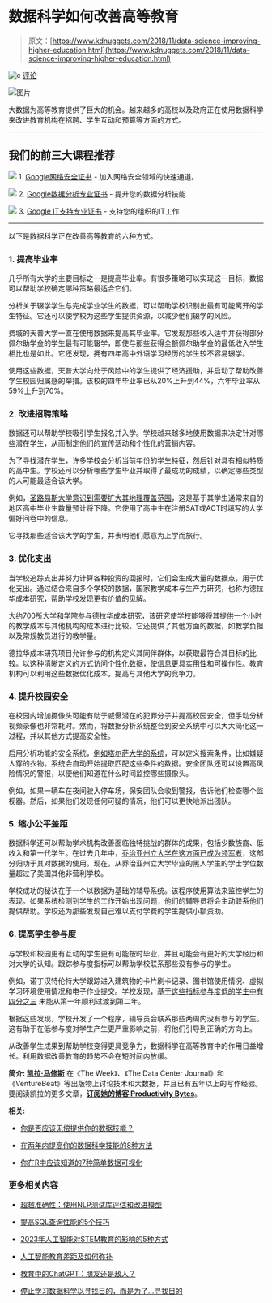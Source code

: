 # 数据科学如何改善高等教育

> 原文：[https://www.kdnuggets.com/2018/11/data-science-improving-higher-education.html](https://www.kdnuggets.com/2018/11/data-science-improving-higher-education.html)

![c](../Images/3d9c022da2d331bb56691a9617b91b90.png) [评论](#comments)

![图片](../Images/d776b5952b1118ff53b4f09aa0668369.png)

大数据为高等教育提供了巨大的机会。越来越多的高校以及政府正在使用数据科学来改进教育机构在招聘、学生互动和预算等方面的方式。

* * *

## 我们的前三大课程推荐

![](../Images/0244c01ba9267c002ef39d4907e0b8fb.png) 1\. [Google网络安全证书](https://www.kdnuggets.com/google-cybersecurity) - 加入网络安全领域的快速通道。

![](../Images/e225c49c3c91745821c8c0368bf04711.png) 2\. [Google数据分析专业证书](https://www.kdnuggets.com/google-data-analytics) - 提升您的数据分析技能

![](../Images/0244c01ba9267c002ef39d4907e0b8fb.png) 3\. [Google IT支持专业证书](https://www.kdnuggets.com/google-itsupport) - 支持您的组织的IT工作

* * *

以下是数据科学正在改善高等教育的六种方式。

### **1\. 提高毕业率**

几乎所有大学的主要目标之一是提高毕业率。有很多策略可以实现这一目标，数据可以帮助学校确定哪种策略最适合它们。

分析关于辍学学生与完成学业学生的数据，可以帮助学校识别出最有可能离开的学生特征。它还可以使学校为这些学生提供资源，以减少他们辍学的风险。

费城的天普大学一直在使用数据来提高其毕业率。它发现那些收入适中并获得部分佩尔助学金的学生最有可能辍学，即使与那些获得全额佩尔助学金的最低收入学生相比也是如此。它还发现，拥有四年高中外语学习经历的学生较不容易辍学。

使用这些数据，天普大学向处于风险中的学生提供了经济援助，并启动了帮助改善学生校园归属感的举措。该校的四年毕业率已从20%上升到44%，六年毕业率从59%上升到70%。

### **2\. 改进招聘策略**

数据还可以帮助学校吸引学生报名并入学。学校越来越多地使用数据来决定针对哪些潜在学生，从而制定他们的宣传活动和个性化的营销内容。

为了寻找潜在学生，许多学校会分析当前年份的学生特征，然后针对具有相似特质的高中生。学校还可以分析哪些学生毕业并取得了最成功的成绩，以确定哪些类型的人可能最适合该大学。

例如，[圣路易斯大学意识到需要扩大其地理覆盖范围](https://www.theatlantic.com/education/archive/2017/04/how-colleges-find-their-students/522516/)，这是基于其学生通常来自的地区高中毕业生数量预计将下降。它使用了高中生在注册SAT或ACT时填写的大学偏好问卷中的信息。

它寻找那些适合该大学的学生，并表明他们愿意为上学而旅行。

### **3. 优化支出**

当学校追踪支出并努力计算各种投资的回报时，它们会生成大量的数据点，用于优化支出。通过结合来自多个学校的数据，国家教学成本与生产力研究，也称为德拉华成本研究，帮助学校发现更有价值的见解。

[大约700所大学和学院参与](https://ire.udel.edu/descriptive-summary/)德拉华成本研究，该研究使学校能够将其提供一个小时的教学成本与其他机构的成本进行比较。它还提供了其他方面的数据，如教学负担以及常规教员进行的教学量。

德拉华成本研究项目允许参与的机构定义其同伴群体，以获取最符合其目标的比较。以这种清晰定义的方式访问个性化数据，[使信息更具实用性](https://www.watermarkinsights.com/blog/strategies-for-assessment-professionals-for-effective-data-sharing/)和可操作性。教育机构可以利用这些数据优化成本，提高与其他大学的竞争力。

### **4. 提升校园安全**

在校园内增加摄像头可能有助于威慑潜在的犯罪分子并提高校园安全，但手动分析视频录像也非常耗时。然而，将数据分析系统整合到安全系统中可以大大简化这一过程，并以其他方式提高安全性。

启用分析功能的安全系统，[例如塔尔萨大学的系统](https://edtechmagazine.com/higher/article/2017/10/analytics-makes-fast-work-video-surveillance-searches)，可以定义搜索条件，比如嫌疑人穿的衣物。系统会自动开始提取匹配这些条件的数据。安全团队还可以设置高风险情况的警报，以便他们知道在什么时间监控哪些摄像头。

例如，如果一辆车在夜间驶入停车场，保安团队会收到警报，告诉他们检查哪个监视器。然后，如果他们发现任何可疑的情况，他们可以更快地派出团队。

### **5\. 缩小公平差距**

数据科学还可以帮助学术机构改善面临独特挑战的群体的成果，包括少数族裔、低收入和第一代学生。在过去几年中，[乔治亚州立大学在这方面已成为领军者](https://hechingerreport.org/at-georgia-state-black-students-find-comfort-and-academic-success/)，这部分归功于其对数据的使用。现在，从乔治亚州立大学毕业的黑人学生的学士学位数量超过了美国其他非营利学校。

学校成功的秘诀在于一个以数据为基础的辅导系统。该程序使用算法来监控学生的表现。如果系统检测到学生的工作开始出现问题，他们的辅导员将会主动联系他们提供帮助。学校还为那些发现自己难以支付学费的学生提供小额资助。

### **6\. 提高学生参与度**

与学校和校园更有互动的学生更有可能按时毕业，并且可能会有更好的大学经历和对大学的认知。跟踪参与度指标可以帮助学校联系那些没有参与的学生。

例如，诺丁汉特伦特大学跟踪进入建筑物的卡片刷卡记录、图书馆使用情况、虚拟学习环境使用情况和电子作业提交。学校发现，[基于这些指标参与度低的学生中有四分之三](http://www.qs.com/3-universities-that-are-using-big-data/) 未能从第一年顺利过渡到第二年。

根据这些发现，学校开发了一个程序，辅导员会联系那些两周内没有参与的学生。这有助于在低参与度对学生产生更严重影响之前，将他们引导到正确的方向上。

从改善学生成果到帮助学校变得更具竞争力，数据科学在高等教育中的作用日益增长。利用数据改善教育的趋势不会在短时间内放缓。

**简介: [凯拉·马修斯](http://productivitybytes.com/subscribe-to-productivity-bytes/)** 在《The Week》、《The Data Center Journal》和《VentureBeat》等出版物上讨论技术和大数据，并且已有五年以上的写作经验。要阅读凯拉的更多文章，[**订阅她的博客 Productivity Bytes**](http://productivitybytes.com/subscribe-to-productivity-bytes/)。

**相关:**

+   [你是否应该无偿提供你的数据技能？](/2018/03/ever-volunteer-data-skills-free.html)

+   [在两年内提高你的数据科学技能的8种方法](/2017/11/8-ways-improve-data-science-skills-2-years.html)

+   [你在R中应该知道的7种简单数据可视化](https://www.kdnuggets.com/2018/06/7-simple-data-visualizations-should-know-r.html)

### 更多相关内容

+   [超越准确性：使用NLP测试库评估和改进模型](https://www.kdnuggets.com/2023/04/john-snow-beyond-accuracy-nlp-test-library.html)

+   [提高SQL查询性能的5个技巧](https://www.kdnuggets.com/5-tips-for-improving-sql-query-performance)

+   [2023年人工智能对STEM教育的影响的5种方式](https://www.kdnuggets.com/2023/04/5-ways-ai-impacting-stem-education-2023.html)

+   [人工智能教育差距及如何弥补](https://www.kdnuggets.com/2022/11/ai-education-gap-close.html)

+   [教育中的ChatGPT：朋友还是敌人？](https://www.kdnuggets.com/2023/05/chatgpt-education-friend-foe.html)

+   [停止学习数据科学以寻找目的，而是为了…寻找目的](https://www.kdnuggets.com/2021/12/stop-learning-data-science-find-purpose.html)
